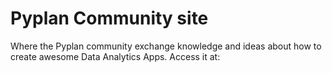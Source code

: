 
# Pyplan Community site

 Where the Pyplan community exchange knowledge and ideas about how to create awesome Data Analytics Apps.
Access it at: 
<!--stackedit_data:
eyJoaXN0b3J5IjpbNzQ0NjIwODE1XX0=
-->